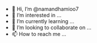 - 👋 Hi, I’m @namandhamioo7
- 👀 I’m interested in ...
- 🌱 I’m currently learning ...
- 💞️ I’m looking to collaborate on ...
- 📫 How to reach me ...

<!---
namandhamioo7/namandhamioo7 is a ✨ special ✨ repository because its `README.md` (this file) appears on your GitHub prof
